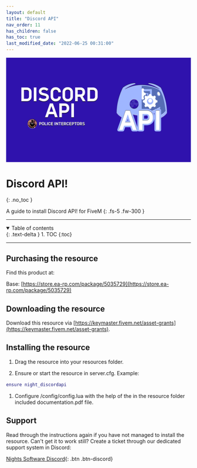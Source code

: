```yaml
---
layout: default
title: "Discord API"
nav_order: 11
has_children: false
has_toc: true
last_modified_date: "2022-06-25 00:31:00"
---
```


<img class="cover-img" src="/assets/img/discordAPI.png" alt="Discord API! Resource" draggable="false">

# Discord API!
{: .no_toc }

A guide to install Discord API! for FiveM
{: .fs-5 .fw-300 }

---

<details open markdown="block">
  <summary>
    Table of contents
  </summary>
  {: .text-delta }
1. TOC
{:toc}
</details>

---

## Purchasing the resource

Find this product at:

Base: [https://store.ea-rp.com/package/5035729](https://store.ea-rp.com/package/5035729)

## Downloading the resource

Download this resource via [https://keymaster.fivem.net/asset-grants](https://keymaster.fivem.net/asset-grants).

## Installing the resource

1. Drag the resource into your resources folder.

1. Ensure or start the resource in server.cfg. 
Example:
```lua
ensure night_discordapi
```

1. Configure /config/config.lua with the help of the in the resource folder included documentation.pdf file.

## Support

Read through the instructions again if you have not managed to install the resource. Can't get it to work still? 
Create a ticket through our dedicated support system in Discord: 

[Nights Software Discord](https://ns.ea-rp.com){: .btn .btn-discord}
